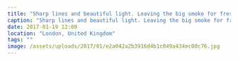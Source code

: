 ```yaml
---
title: "Sharp lines and beautiful light. Leaving the big smoke for fresh air and greenery."
caption: "Sharp lines and beautiful light. Leaving the big smoke for fresh air and greenery."
date: 2017-01-19 12:09
location: "London, United Kingdom"
tags: ""
image: /assets/uploads/2017/01/e2a042a2b3916d4b1c049a434ec00c76.jpg
---
```

